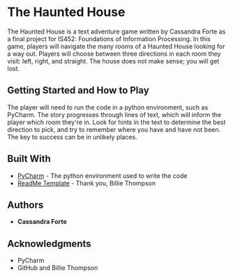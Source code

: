 # The Haunted House
The Haunted House is a text adventure game written by Cassandra Forte as a final project for IS452: Foundations of Information Processing. In this game, players will navigate the many rooms of a Haunted House looking for a way out. Players will choose between three directions in each room they visit: left, right, and straight. The house does not make sense; you will get lost.  

## Getting Started and How to Play

The player will need to run the code in a python environment, such as PyCharm. The story progresses through lines of text, which will inform the player which room they're in. Look for hints in the text to determine the best direction to pick, and try to remember where you have and have not been. The key to success can be in unlikely places.  


## Built With

* [PyCharm](https://www.jetbrains.com/pycharm/) - The python environment used to write the code
* [ReadMe Template](https://gist.github.com/PurpleBooth/109311bb0361f32d87a2) - Thank you, Billie Thompson



## Authors

* **Cassandra Forte** 


## Acknowledgments

* PyCharm
* GitHub and Billie Thompson 

